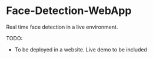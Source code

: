 # Face-Detection-WebApp
Real time face detection in a live environment.

TODO:
- To be deployed in a website. Live demo to be included
